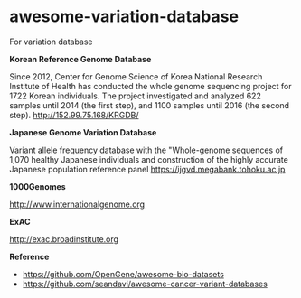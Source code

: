 # awesome-variation-database
For variation database

**Korean Reference Genome Database**

Since 2012, Center for Genome Science of Korea National Research Institute of Health has conducted the whole genome sequencing project for 1722 Korean individuals. The project investigated and analyzed 622 samples until 2014 (the first step), and 1100 samples until 2016 (the second step).
http://152.99.75.168/KRGDB/


**Japanese Genome Variation Database**

Variant allele frequency database with the "Whole-genome sequences of 1,070 healthy Japanese individuals and construction of the highly accurate Japanese population reference panel
https://ijgvd.megabank.tohoku.ac.jp


**1000Genomes**

http://www.internationalgenome.org


**ExAC**

http://exac.broadinstitute.org



**Reference**

- https://github.com/OpenGene/awesome-bio-datasets
- https://github.com/seandavi/awesome-cancer-variant-databases
